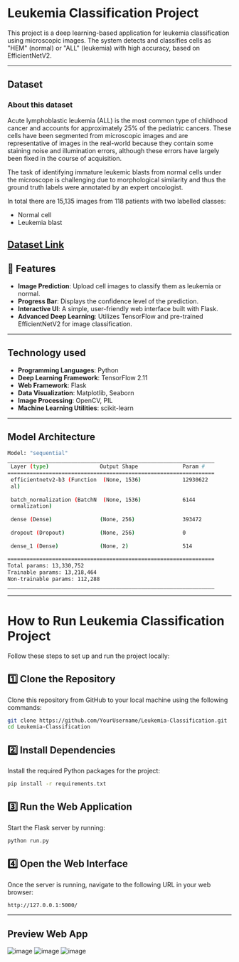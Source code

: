 # Leukemia Classification Project

This project is a deep learning-based application for leukemia classification using microscopic images. The system detects and classifies cells as "HEM" (normal) or "ALL" (leukemia) with high accuracy, based on EfficientNetV2.

---
## Dataset
### About this dataset
Acute lymphoblastic leukemia (ALL) is the most common type of childhood cancer and accounts for approximately 25% of the pediatric cancers.
These cells have been segmented from microscopic images and are representative of images in the real-world because they contain some staining noise and illumination errors, although these errors have largely been fixed in the course of acquisition.

The task of identifying immature leukemic blasts from normal cells under the microscope is challenging due to morphological similarity and thus the ground truth labels were annotated by an expert oncologist.

In total there are 15,135 images from 118 patients with two labelled classes:
- Normal cell
- Leukemia blast

[Dataset Link](https://www.kaggle.com/datasets/andrewmvd/leukemia-classification)
---

## 🌟 Features
- **Image Prediction**: Upload cell images to classify them as leukemia or normal.
- **Progress Bar**: Displays the confidence level of the prediction.
- **Interactive UI**: A simple, user-friendly web interface built with Flask.
- **Advanced Deep Learning**: Utilizes TensorFlow and pre-trained EfficientNetV2 for image classification.
---
## Technology used
- **Programming Languages**: Python
- **Deep Learning Framework**: TensorFlow 2.11
- **Web Framework**: Flask
- **Data Visualization**: Matplotlib, Seaborn
- **Image Processing**: OpenCV, PIL
- **Machine Learning Utilities**: scikit-learn
---
## Model Architecture
```bash
Model: "sequential"
_________________________________________________________________
 Layer (type)                Output Shape              Param #   
=================================================================
 efficientnetv2-b3 (Function  (None, 1536)             12930622  
 al)                                                             
                                                                 
 batch_normalization (BatchN  (None, 1536)             6144      
 ormalization)                                                   
                                                                 
 dense (Dense)               (None, 256)               393472    
                                                                 
 dropout (Dropout)           (None, 256)               0         
                                                                 
 dense_1 (Dense)             (None, 2)                 514       
                                                                 
=================================================================
Total params: 13,330,752
Trainable params: 13,218,464
Non-trainable params: 112,288
_________________________________________________________________
```
---
# How to Run Leukemia Classification Project

Follow these steps to set up and run the project locally:

## 1️⃣ Clone the Repository
Clone this repository from GitHub to your local machine using the following commands:
```bash
git clone https://github.com/YourUsername/Leukemia-Classification.git
cd Leukemia-Classification

```
## 2️⃣ Install Dependencies
Install the required Python packages for the project:
```bash
pip install -r requirements.txt
```
## 3️⃣ Run the Web Application
Start the Flask server by running:
```bash
python run.py
```
## 4️⃣ Open the Web Interface
Once the server is running, navigate to the following URL in your web browser:
```bash
http://127.0.0.1:5000/
```
---
## Preview Web App
![image](https://github.com/user-attachments/assets/5d276ad2-11d3-443e-aa5a-db88ca1f342d)
![image](https://github.com/user-attachments/assets/14c8f334-1141-44f9-96a2-3514f4988503)
![image](https://github.com/user-attachments/assets/beb3e64d-1d38-428c-9d8d-12ad141c4fe4)


